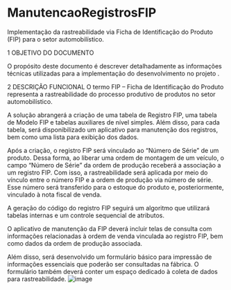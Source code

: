# ManutencaoRegistrosFIP
Implementação da rastreabilidade via Ficha de Identificação do Produto (FIP) para o setor automobilístico.

1	OBJETIVO DO DOCUMENTO

O propósito deste documento é descrever detalhadamente as informações técnicas utilizadas para a implementação do desenvolvimento no projeto <EMPRESA>. 


2	DESCRIÇÃO FUNCIONAL
O termo FIP – Ficha de Identificação do Produto representa a rastreabilidade do processo produtivo de produtos no setor automobilístico.

A solução abrangerá a criação de uma tabela de Registro FIP, uma tabela de Modelo FIP e tabelas auxiliares de nível simples. Além disso, para cada tabela, será disponibilizado um aplicativo para manutenção dos registros, bem como uma lista para exibição dos dados.

Após a criação, o registro FIP será vinculado ao “Número de Série” de um produto. Dessa forma, ao liberar uma ordem de montagem de um veículo, o campo “Número de Série” da ordem de produção receberá a associação a um registro FIP. Com isso, a rastreabilidade será aplicada por meio do vínculo entre o número FIP e a ordem de produção via número de série. Esse número será transferido para o estoque do produto e, posteriormente, vinculado à nota fiscal de venda.

A geração do código do registro FIP seguirá um algoritmo que utilizará tabelas internas e um controle sequencial de atributos.

O aplicativo de manutenção da FIP deverá incluir telas de consulta com informações relacionadas à ordem de venda vinculada ao registro FIP, bem como dados da ordem de produção associada.

Além disso, será desenvolvido um formulário básico para impressão de informações essenciais que poderão ser consultadas na fábrica. O formulário também deverá conter um espaço dedicado à coleta de dados para rastreabilidade.
![image](https://github.com/user-attachments/assets/4fd19cb4-5064-4080-8468-67ad1d31ee1d)
